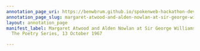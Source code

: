 ```yaml
---
annotation_page_uri: https://benwbrum.github.io/spokenweb-hackathon-development-noterms/annotations/margaret-atwood-and-alden-nowlan-at-sir-george-williams-university-the-poetry-series-13-october-1967-canvas-1-margaret-atwood.json
annotation_page_slug: margaret-atwood-and-alden-nowlan-at-sir-george-williams-university-the-poetry-series-13-october-1967-canvas-1-margaret-atwood
layout: annotation_page
manifest_label: Margaret Atwood and Alden Nowlan at Sir George Williams University,
  The Poetry Series, 13 October 1967

---
```

